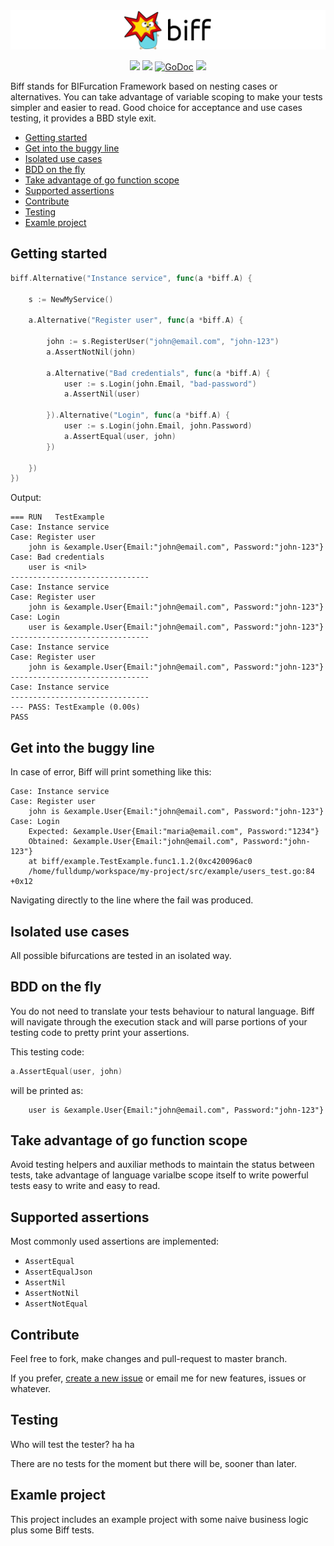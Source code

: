 <img src="logo.png">

<p align="center">
<a href="https://travis-ci.org/fulldump/biff"><img src="https://travis-ci.org/fulldump/biff.svg?branch=master"></a>
<a href="https://goreportcard.com/report/fulldump/biff"><img src="http://goreportcard.com/badge/fulldump/biff"></a>
<a href="https://godoc.org/github.com/fulldump/biff"><img src="https://godoc.org/github.com/fulldump/biff?status.svg" alt="GoDoc"></a>
<a href="https://codeclimate.com/github/fulldump/biff/maintainability"><img src="https://api.codeclimate.com/v1/badges/1b34e1fe8a1ab355b044/maintainability" /></a>
</p>


Biff stands for BIFurcation Framework based on nesting cases or alternatives. You can take advantage of variable scoping to make your tests simpler and easier to read. Good choice for acceptance and use cases testing, it provides a BBD style exit.


<!-- MarkdownTOC autolink=true bracket=round -->

- [Getting started](#getting-started)
- [Get into the buggy line](#get-into-the-buggy-line)
- [Isolated use cases](#isolated-use-cases)
- [BDD on the fly](#bdd-on-the-fly)
- [Take advantage of go function scope](#take-advantage-of-go-function-scope)
- [Supported assertions](#supported-assertions)
- [Contribute](#contribute)
- [Testing](#testing)
- [Examle project](#examle-project)

<!-- /MarkdownTOC -->




## Getting started

```go
biff.Alternative("Instance service", func(a *biff.A) {

	s := NewMyService()

	a.Alternative("Register user", func(a *biff.A) {

		john := s.RegisterUser("john@email.com", "john-123")
		a.AssertNotNil(john)

		a.Alternative("Bad credentials", func(a *biff.A) {
			user := s.Login(john.Email, "bad-password")
			a.AssertNil(user)

		}).Alternative("Login", func(a *biff.A) {
			user := s.Login(john.Email, john.Password)
			a.AssertEqual(user, john)
		})

	})
})
```

Output:

```
=== RUN   TestExample
Case: Instance service
Case: Register user
    john is &example.User{Email:"john@email.com", Password:"john-123"}
Case: Bad credentials
    user is <nil>
-------------------------------
Case: Instance service
Case: Register user
    john is &example.User{Email:"john@email.com", Password:"john-123"}
Case: Login
    user is &example.User{Email:"john@email.com", Password:"john-123"}
-------------------------------
Case: Instance service
Case: Register user
    john is &example.User{Email:"john@email.com", Password:"john-123"}
-------------------------------
Case: Instance service
-------------------------------
--- PASS: TestExample (0.00s)
PASS
```

## Get into the buggy line

In case of error, Biff will print something like this:

```
Case: Instance service
Case: Register user
    john is &example.User{Email:"john@email.com", Password:"john-123"}
Case: Login
    Expected: &example.User{Email:"maria@email.com", Password:"1234"}
    Obtained: &example.User{Email:"john@email.com", Password:"john-123"}
    at biff/example.TestExample.func1.1.2(0xc420096ac0
    /home/fulldump/workspace/my-project/src/example/users_test.go:84 +0x12
```

Navigating directly to the line where the fail was produced.


## Isolated use cases

All possible bifurcations are tested in an isolated way.


## BDD on the fly

You do not need to translate your tests behaviour to natural language. Biff will navigate through the execution stack and will parse portions of your testing code to pretty print your assertions.

This testing code:

```go
a.AssertEqual(user, john)
```

will be printed as:

```
    user is &example.User{Email:"john@email.com", Password:"john-123"}
```


## Take advantage of go function scope

Avoid testing helpers and auxiliar methods to maintain the status between tests,
take advantage of language varialbe scope itself to write powerful tests easy to write
and easy to read.


## Supported assertions

Most commonly used assertions are implemented:

* `AssertEqual`
* `AssertEqualJson`
* `AssertNil`
* `AssertNotNil`
* `AssertNotEqual`


## Contribute

Feel free to fork, make changes and pull-request to master branch.

If you prefer, [create a new issue](https://github.com/fulldump/biff/issues/new) or email me for new features, issues or whatever.


## Testing

Who will test the tester? ha ha

There are no tests for the moment but there will be, sooner than later.


## Examle project

This project includes an example project with some naive business logic plus some Biff tests.


